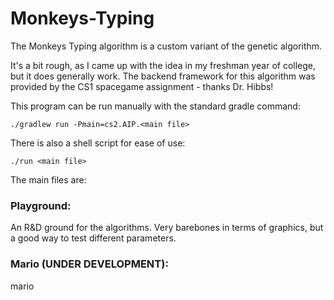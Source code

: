 # Monkeys-Typing
The Monkeys Typing algorithm is a custom variant of the genetic algorithm.

It's a bit rough, as I came up with the idea in my freshman year of college, but it does generally work.
The backend framework for this algorithm was provided by the CS1 spacegame assignment - thanks Dr. Hibbs!

This program can be run manually with the standard gradle command:
```
./gradlew run -Pmain=cs2.AIP.<main file>
```

There is also a shell script for ease of use:
```
./run <main file>
```

The main files are:

### Playground:
An R&D ground for the algorithms. 
Very barebones in terms of graphics, but a good way to test different parameters.

### Mario (UNDER DEVELOPMENT):
mario
